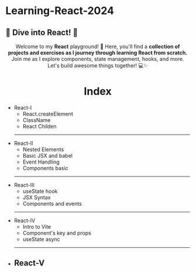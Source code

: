 # Learning-React-2024


## 🚀 Dive into React! 🎨

<p style="text-align:center;">Welcome to my <b>React</b> playground! 🌟 Here, you'll find a <b>collection of projects and exercises as I journey through learning React from scratch.</b> Join me as I explore components, state management, hooks, and more. Let's build awesome things together! 💻✨</p>

<h1 style="text-align:center;">Index</h1>

- React-I
  - React.createElement
  - ClassName
  - React Childen
  <hr>
- React-II
  - Nested Elements
  - Basic JSX and babel
  - Event Handling
  - Components basic
  <hr>
- React-III
  - useState hook
  - JSX Syntax
  - Components and events
  <hr>
- React-IV
  - Intro to Vite
  - Component's key and props
  - useState async
  <hr>
- React-V
  - 